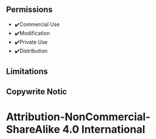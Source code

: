 ## Permissions
- ✔️Commercial Use
- ✔️Modification
- ✔️Private Use
- ✔️Distribution
## Limitations

## Copywrite Notic

# Attribution-NonCommercial-ShareAlike 4.0 International
